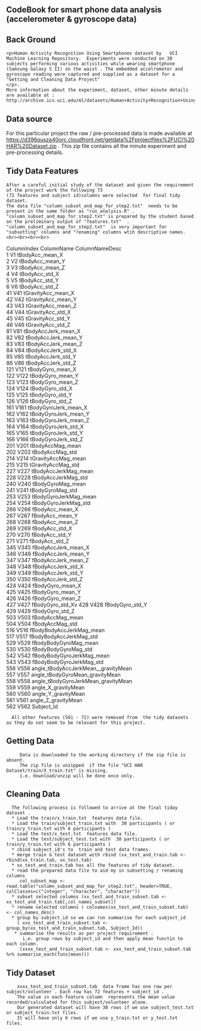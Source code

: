 
CodeBook for smart phone data analysis (accelerometer & gyroscope data) 
------------------------------------------------------------------------

Back Ground
-----------
	<p>Human Activity Recognition Using Smartphones dataset by   UCI Machine Learning Repository.  Experiments were conducted on 30 subjects performing various activities while wearing smartphone (Samsung Galaxy S II) on the waist . The embedded accelrometer and gyroscope reading were captured and supplied as a dataset for a "Getting and Cleaning Data Project"
	</p>.
	More information about the experiment, dataset, other minute details are available at :
	http://archive.ics.uci.edu/ml/datasets/Human+Activity+Recognition+Using+Smartphones 

Data source
-----------
   For this particular project the raw / pre-processed data is made available at 
   https://d396qusza40orc.cloudfront.net/getdata%2Fprojectfiles%2FUCI%20HAR%20Dataset.zip   . 
   This zip file contains all the minute experiment and pre-processing details.
   


Tidy Data Features  
-----------------
	After a careful initial study of the dataset and given the requirement of the project work the following 73 
	(72 features and subject id)columns were selected  for final tidy dataset.
	The data file "column_subset_and_map_for_step2.txt"  needs to be present in the same folder as "run_analysis.R" .
	"column_subset_and_map_for_step2.txt" is prepared by the student based on the preliminary output of "features.txt"  .
	"column_subset_and_map_for_step2.txt"  is very important for "subsetting" columns and "renaming" columns wtih descriptive names.<br><br><br><br>
	
	
	
ColumnIndex     ColumnName   ColumnNameDesc<br>
1     V1                    tBodyAcc_mean_X<br>
2     V2                    tBodyAcc_mean_Y<br>
3     V3                    tBodyAcc_mean_Z<br>
4     V4                     tBodyAcc_std_X<br>
5     V5                     tBodyAcc_std_Y<br>
6     V6                     tBodyAcc_std_Z<br>
41   V41                 tGravityAcc_mean_X<br>
42   V42                 tGravityAcc_mean_Y<br>
43   V43                 tGravityAcc_mean_Z<br>
44   V44                  tGravityAcc_std_X<br>
45   V45                  tGravityAcc_std_Y<br>
46   V46                  tGravityAcc_std_Z<br>
81   V81                tBodyAccJerk_mean_X<br>
82   V82                tBodyAccJerk_mean_Y<br>
83   V83                tBodyAccJerk_mean_Z<br>
84   V84                 tBodyAccJerk_std_X<br>
85   V85                 tBodyAccJerk_std_Y<br>
86   V86                 tBodyAccJerk_std_Z<br>
121 V121                   tBodyGyro_mean_X<br>
122 V122                   tBodyGyro_mean_Y<br>
123 V123                   tBodyGyro_mean_Z<br>
124 V124                    tBodyGyro_std_X<br>
125 V125                    tBodyGyro_std_Y<br>
126 V126                    tBodyGyro_std_Z<br>
161 V161               tBodyGyroJerk_mean_X<br>
162 V162               tBodyGyroJerk_mean_Y<br>
163 V163               tBodyGyroJerk_mean_Z<br>
164 V164                tBodyGyroJerk_std_X<br>
165 V165                tBodyGyroJerk_std_Y<br>
166 V166                tBodyGyroJerk_std_Z<br>
201 V201                   tBodyAccMag_mean<br>
202 V202                    tBodyAccMag_std<br>
214 V214                tGravityAccMag_mean<br>
215 V215                 tGravityAccMag_std<br>
227 V227               tBodyAccJerkMag_mean<br>
228 V228                tBodyAccJerkMag_std<br>
240 V240                  tBodyGyroMag_mean<br>
241 V241                   tBodyGyroMag_std<br>
253 V253              tBodyGyroJerkMag_mean<br>
254 V254               tBodyGyroJerkMag_std<br>
266 V266                    fBodyAcc_mean_X<br>
267 V267                    fBodyAcc_mean_Y<br>
268 V268                    fBodyAcc_mean_Z<br>
269 V269                     fBodyAcc_std_X<br>
270 V270                     fBodyAcc_std_Y<br>
271 V271                     fBodyAcc_std_Z<br>
345 V345                fBodyAccJerk_mean_X<br>
346 V346                fBodyAccJerk_mean_Y<br>
347 V347                fBodyAccJerk_mean_Z<br>
348 V348                 fBodyAccJerk_std_X<br>
349 V349                 fBodyAccJerk_std_Y<br>
350 V350                 fBodyAccJerk_std_Z<br>
424 V424                   fBodyGyro_mean_X<br>
425 V425                   fBodyGyro_mean_Y<br>
426 V426                   fBodyGyro_mean_Z<br>
427 V427                    fBodyGyro_std_Xv
428 V428                    fBodyGyro_std_Y<br>
429 V429                    fBodyGyro_std_Z<br>
503 V503                   fBodyAccMag_mean<br>
504 V504                    fBodyAccMag_std<br>
516 V516           fBodyBodyAccJerkMag_mean<br>
517 V517            fBodyBodyAccJerkMag_std<br>
529 V529              fBodyBodyGyroMag_mean<br>
530 V530               fBodyBodyGyroMag_std<br>
542 V542          fBodyBodyGyroJerkMag_mean<br>
543 V543           fBodyBodyGyroJerkMag_std<br>
556 V556 angle_tBodyAccJerkMean__gravityMean<br>
557 V557     angle_tBodyGyroMean_gravityMean<br>
558 V558 angle_tBodyGyroJerkMean_gravityMean<br>
559 V559                 angle_X_gravityMean<br>
560 V560                 angle_Y_gravityMean<br>
561 V561                 angle_Z_gravityMean<br>
562 V562			  Subject_Id<br>	

      All other features (561 - 72) were removed from  the tidy datasets as they do not seem to be relevant for this project.
	  
Getting Data 
--------------
		 Data is downloaded to the working directory if the zip file is absent.   
		 The zip file is unzipped  if the file "UCI HAR Dataset/train/X_train.txt" is missing.
		 i.e. download/unzip will be done once only.
		 
		 
Cleaning Data
--------------
      The following process is followed to arrive at the final tiday dataset .
	  * Load the train/x_train.txt  features data file.
	  * Load the train/subject_train.txt with  30 participants ( or train/y_train.txt with 6 participants )
	  * Load the test/x_test.txt  features data file.
	  * Load the test/subject_test.txt with  30 participants ( or train/y_train.txt with 6 participants )
	  * cbind subject_id's to  train and test data frames.
	  * merge train & test dataset with rbind (xx_test_and_train.tab <- rbind(xx_train.tab, xx_test.tab) 
	  * xx_test_and_train.tab has all the features of tidy dataset.
	  * read the prepared data file to aid my in subsetting / renaming columns 
	     col_subset_map <- read.table("column_subset_and_map_for_step2.txt", header=TRUE, colClasses=c("integer", "character", "character"))
	  * subset selected columns (xx_test_and_train_subset.tab <- xx_test_and_train.tab[,col_names_subset])
	  * rename selected columns ( colnames(xx_test_and_train_subset.tab) <- col_names_desc)
	  * group by subject_id so we can run summarise for each subject_id
	    ( xxx_test_and_train_subset.tab <- group_by(xx_test_and_train_subset.tab, Subject_Id))
	   * summarise the results as per project requirement . 
	      i.e. group rows by subject_id and then apply mean functin to each column.
	     (xxxx_test_and_train_subset.tab <- xxx_test_and_train_subset.tab %>% summarise_each(funs(mean)))
		 
Tidy Dataset
-------------
		xxxx_test_and_train_subset.tab  data frame has one row per subject/volunteer . Each row has 72 features + subject_id . 
		The value in each feature column  represents the mean value recorded/calculated for this subject/volunteer alone.
		Our generated dataset will have 30 rows if we use subject_test.txt  or subject_train.txt files. 
		It will have only 6 rows if we use y_train.txt or y_test.txt files.  
		
	  

	  
	  
